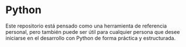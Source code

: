 # Python
Este repositorio está pensado como una herramienta de referencia personal, pero también puede ser útil para cualquier persona que desee iniciarse en el desarrollo con Python de forma práctica y estructurada.
